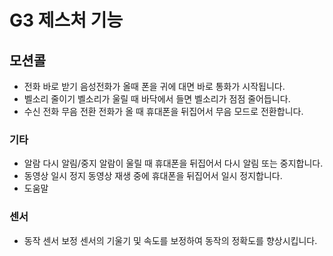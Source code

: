 G3 제스처 기능
==============

모션콜
--------------
* 전화 바로 받기
음성전화가 올때 폰을 귀에 대면 바로 통화가 시작됩니다.
* 벨소리 줄이기
    벨소리가 울릴 때 바닥에서 들면 벨소리가 점점 줄어듭니다.
* 수신 전화 무음 전환 
    전화가 올 때 휴대폰을 뒤집어서 무음 모드로 전환합니다.
### 기타
* 알람 다시 알림/중지
	알람이 울릴 때 휴대폰을 뒤집어서 다시 알림 또는 중지합니다.
* 동영상 일시 정지
	동영상 재생 중에 휴대폰을 뒤집어서 일시 정지합니다.
* 도움말
### 센서
* 동작 센서 보정
	센서의 기울기 및 속도를 보정하여 동작의 정확도를 향상시킵니다.
